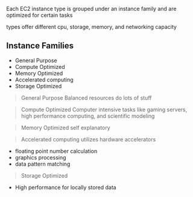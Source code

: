 Each EC2 instance type is grouped under an instance family and are optimized for certain tasks



types offer different cpu, storage, memory, and networking capacity

## Instance Families
- General Purpose
- Compute Optimized
- Memory Optimized
- Accelerated computing
- Storage Optimized


> General Purpose
Balanced resources do lots of stuff


> Compute Optimized
Computer intensive tasks like gaming servers, high performance computing, and scientific modeling

> Memory Optimized
self explanatory

> Accelerated computing
utilizes hardware accelerators
- floating point number calculation
- graphics processing
- data pattern matching

> Storage Optimized
- High performance for locally stored data